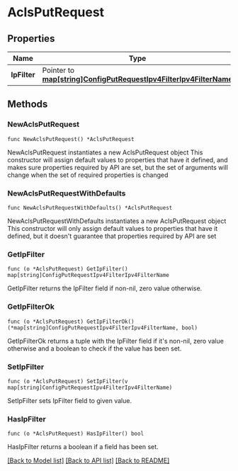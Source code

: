 # AclsPutRequest

## Properties

Name | Type | Description | Notes
------------ | ------------- | ------------- | -------------
**IpFilter** | Pointer to [**map[string]ConfigPutRequestIpv4FilterIpv4FilterName**](ConfigPutRequestIpv4FilterIpv4FilterName.md) |  | [optional] 

## Methods

### NewAclsPutRequest

`func NewAclsPutRequest() *AclsPutRequest`

NewAclsPutRequest instantiates a new AclsPutRequest object
This constructor will assign default values to properties that have it defined,
and makes sure properties required by API are set, but the set of arguments
will change when the set of required properties is changed

### NewAclsPutRequestWithDefaults

`func NewAclsPutRequestWithDefaults() *AclsPutRequest`

NewAclsPutRequestWithDefaults instantiates a new AclsPutRequest object
This constructor will only assign default values to properties that have it defined,
but it doesn't guarantee that properties required by API are set

### GetIpFilter

`func (o *AclsPutRequest) GetIpFilter() map[string]ConfigPutRequestIpv4FilterIpv4FilterName`

GetIpFilter returns the IpFilter field if non-nil, zero value otherwise.

### GetIpFilterOk

`func (o *AclsPutRequest) GetIpFilterOk() (*map[string]ConfigPutRequestIpv4FilterIpv4FilterName, bool)`

GetIpFilterOk returns a tuple with the IpFilter field if it's non-nil, zero value otherwise
and a boolean to check if the value has been set.

### SetIpFilter

`func (o *AclsPutRequest) SetIpFilter(v map[string]ConfigPutRequestIpv4FilterIpv4FilterName)`

SetIpFilter sets IpFilter field to given value.

### HasIpFilter

`func (o *AclsPutRequest) HasIpFilter() bool`

HasIpFilter returns a boolean if a field has been set.


[[Back to Model list]](../README.md#documentation-for-models) [[Back to API list]](../README.md#documentation-for-api-endpoints) [[Back to README]](../README.md)


